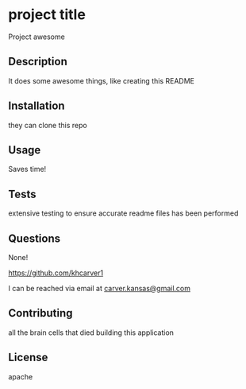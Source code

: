 
# project title 
Project awesome

## Description
It does some awesome things, like creating this README

## Installation
they can clone this repo

## Usage
Saves time!

## Tests
extensive testing to ensure accurate readme files has been performed

## Questions
None!

https://github.com/khcarver1

I can be reached via email at carver.kansas@gmail.com

## Contributing
all the brain cells that died building this application

## License
apache

